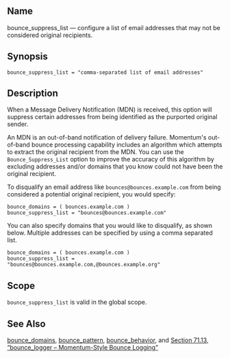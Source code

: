 <a name="conf.ref.bounce_suppress_list"></a>
## Name

bounce_suppress_list — configure a list of email addresses that may not be considered original recipients.

## Synopsis

`bounce_suppress_list = "comma-separated list of email addresses"`

<a name="idp23773152"></a>
## Description

When a Message Delivery Notification (MDN) is received, this option will suppress certain addresses from being identified as the purported original sender.

An MDN is an out-of-band notification of delivery failure. Momentum's out-of-band bounce processing capability includes an algorithm which attempts to extract the original recipient from the MDN. You can use the `Bounce_Suppress_List` option to improve the accuracy of this algorithm by excluding addresses and/or domains that you know could not have been the original recipient.

To disqualify an email address like `bounces@bounces.example.com` from being considered a potential original recipient, you would specify:

```
bounce_domains = ( bounces.example.com )
bounce_suppress_list = "bounces@bounces.example.com"
```

You can also specify domains that you would like to disqualify, as shown below. Multiple addresses can be specified by using a comma separated list.

```
bounce_domains = ( bounces.example.com )
bounce_suppress_list = "bounces@bounces.example.com,@bounces.example.org"
```
<a name="idp23779616"></a>
## Scope

`bounce_suppress_list` is valid in the global scope.

<a name="idp23781888"></a>
## See Also

[bounce_domains](conf.ref.bounce_domains "bounce_domains"), [bounce_pattern](conf.ref.bounce_pattern.php "bounce_pattern"), [bounce_behavior](conf.ref.bounce_behavior.php "bounce_behavior"), and [Section 71.13, “bounce_logger – Momentum-Style Bounce Logging”](modules.bounce_logger.php "71.13. bounce_logger – Momentum-Style Bounce Logging")
